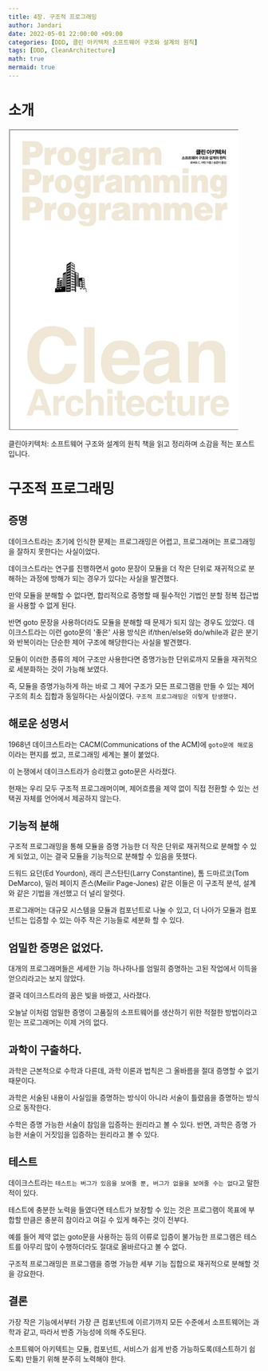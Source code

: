 ```yaml
---
title: 4장. 구조적 프로그래밍
author: Jandari
date: 2022-05-01 22:00:00 +09:00
categories: [DDD, 클린 아키텍처 소프트웨어 구조와 설계의 원칙]
tags: [DDD, CleanArchitecture]
math: true
mermaid: true
---
```


# 소개

![image](/assets/img/post/2022-05-01-PPPCleanArchitecture_ch4/1.jpg)

클린아키텍처: 소프트웨어 구조와 설계의 원칙 책을 읽고 정리하며 소감을 적는 포스트입니다.

# 구조적 프로그래밍

## 증명

데이크스트라는 초기에 인식한 문제는 프로그래밍은 어렵고, 프로그래머는 프로그래밍을 잘하지 못한다는 사실이었다.

데이크스트라는 연구를 진행하면서 goto 문장이 모듈을 더 작은 단위로 재귀적으로 분해하는 과정에 방해가 되는 경우가 있다는 사실을 발견했다.

만약 모듈을 분해할 수 없다면, 합리적으로 증명할 때 필수적인 기법인 분할 정복 접근법을 사용할 수 없게  된다.

반면 goto 문장을 사용하더라도 모듈을 분해할 때 문제가 되지 않는 경우도 있었다. 데이크스트라는 이런 goto문의 '좋은' 사용 방식은 if/then/else와 do/while과 같은 분기와 반복이라는 단순한 제어 구조에 해당한다는 사실을 발견했다.

모듈이 이러한 종류의 제어 구조만 사용한다면 증명가능한 단위로까지 모듈을 재귀적으로 세분화하는 것이 가능해 보였다.

즉, 모듈을 증명가능하게 하는 바로 그 제어 구조가 모든 프로그램을 만들 수 있는 제어 구조의 최소 집합과 동일하다는 사실이였다. `구조적 프로그래밍은 이렇게 탄생했다.`

## 해로운 성명서

1968년 데이크스트라는 CACM(Communications of the ACM)에 `goto문에 해로움`이라는 편지를 썼고, 프로그래밍 세계는 불이 붙었다.

이 논쟁에서 데이크스트라가 승리했고 goto문은 사라졌다.

현재는 우리 모두 구조적 프로그래머이며, 제어흐름을 제약 없이 직접 전환할 수 있는 선택권 자체를 언어에서 제공하지 않는다.

## 기능적 분해

구조적 프로그래밍을 통해 모듈을 증명 가능한 더 작은 단위로 재귀적으로 분해할 수 있게 되었고, 이는 결국 모듈을 기능적으로 분해할 수 있음을 뜻했다.

드워드 요던(Ed Yourdon), 래리 콘스탄틴(Larry Constantine), 톰 드마르코(Tom DeMarco), 밀러 페이지 존스(Meilir Page-Jones) 같은 이들은 이 구조적 분석, 설계와 같은 기법을 개선했고 더 널리 알렷다.

프로그래머는 대규모 시스템을 모듈과 컴포넌트로 나눌 수 있고, 더 나아가 모듈과 컴포넌트는 입증할 수 있는 아주 작은 기능들로 세분화 할 수 있다.

## 엄밀한 증명은 없었다.

대개의 프로그래머들은 세세한 기능 하나하나를 엄밀히 증명하는 고된 작업에서 이득을 얻으리라고는 보지 않았다.

결국 데이크스트라의 꿈은 빛을 바랬고, 사라졌다.

오늘날 이처럼 엄밀한 증명이 고품질의 소프트웨어를 생산하기 위한 적절한 방법이라고 믿는 프로그래머는 이제 거의 없다.

## 과학이 구출하다.

과학은 근본적으로 수학과 다른데, 과학 이론과 법칙은 그 올바름을 절대 증명할 수 없기 때문이다.

과학은 서술된 내용이 사실임을 증명하는 방식이 아니라 서술이 틀렸음을 증명하는 방식으로 동작한다.

수학은 증명 가능한 서술이 참임을 입증하는 원리라고 볼 수 있다. 반면, 과학은 증명 가능한 서술이 거짓임을 입증하는 원리라고 볼 수 있다.

## 테스트

데이크스트라는 `테스트는 버그가 있음을 보여줄 뿐, 버그가 없을을 보여줄 수는 없다`고 말한 적이 있다.

테스트에 충분한 노력을 들였다면 테스트가 보장할 수 있는 것은 프로그램이 목표에 부합할 만큼은 충분히 참이라고 여길 수 있게 해주는 것이 전부다.

예를 들어 제약 없는 goto문을 사용하는 등의 이류로 입증이 불가능한 프로그램은 테스트를 아무리 많이 수행하더라도 절대로 올바르다고 볼 수 없다.

구조적 프로그래밍은 프로그램을 증명 가능한 세부 기능 집합으로 재귀적으로 분해할 것을 강요한다.

## 결론

가장 작은 기능에서부터 가장 큰 컴포넌트에 이르기까지 모든 수준에서 소프트웨어는 과학과 같고, 따라서 반증 가능성에 의해 주도된다.

소프트웨어 아키텍트는 모듈, 컴포넌트, 서비스가 쉽게 반증 가능하도록(테스트하기 쉽도록) 만들기 위해 분주히 노력해야 한다.



